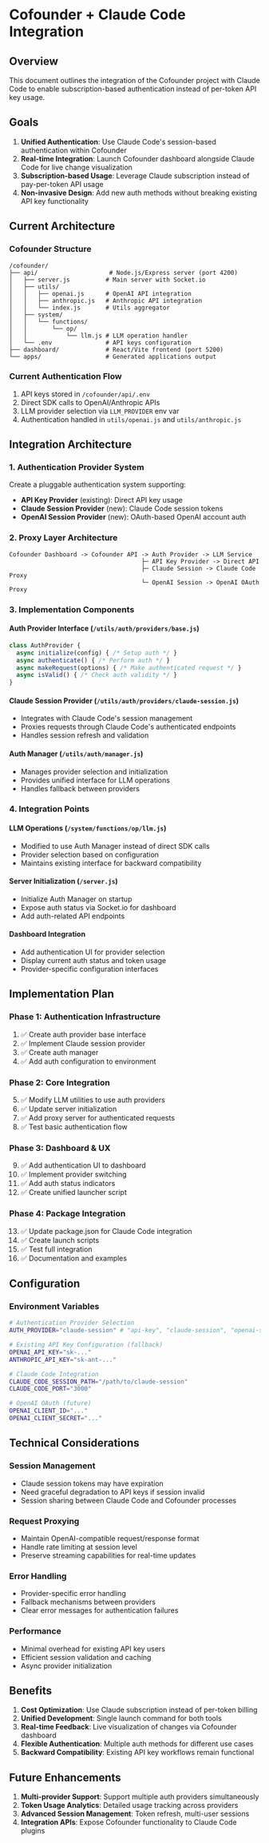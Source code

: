 # Cofounder + Claude Code Integration

## Overview
This document outlines the integration of the Cofounder project with Claude Code to enable subscription-based authentication instead of per-token API key usage.

## Goals
1. **Unified Authentication**: Use Claude Code's session-based authentication within Cofounder
2. **Real-time Integration**: Launch Cofounder dashboard alongside Claude Code for live change visualization
3. **Subscription-based Usage**: Leverage Claude subscription instead of pay-per-token API usage
4. **Non-invasive Design**: Add new auth methods without breaking existing API key functionality

## Current Architecture

### Cofounder Structure
```
/cofounder/
├── api/                    # Node.js/Express server (port 4200)
│   ├── server.js          # Main server with Socket.io
│   ├── utils/
│   │   ├── openai.js      # OpenAI API integration
│   │   ├── anthropic.js   # Anthropic API integration
│   │   └── index.js       # Utils aggregator
│   ├── system/
│   │   └── functions/
│   │       └── op/
│   │           └── llm.js # LLM operation handler
│   └── .env               # API keys configuration
├── dashboard/             # React/Vite frontend (port 5200)
└── apps/                  # Generated applications output
```

### Current Authentication Flow
1. API keys stored in `/cofounder/api/.env`
2. Direct SDK calls to OpenAI/Anthropic APIs
3. LLM provider selection via `LLM_PROVIDER` env var
4. Authentication handled in `utils/openai.js` and `utils/anthropic.js`

## Integration Architecture

### 1. Authentication Provider System
Create a pluggable authentication system supporting:
- **API Key Provider** (existing): Direct API key usage
- **Claude Session Provider** (new): Claude Code session tokens  
- **OpenAI Session Provider** (new): OAuth-based OpenAI account auth

### 2. Proxy Layer Architecture
```
Cofounder Dashboard -> Cofounder API -> Auth Provider -> LLM Service
                                     ├─ API Key Provider -> Direct API
                                     ├─ Claude Session -> Claude Code Proxy
                                     └─ OpenAI Session -> OpenAI OAuth Proxy
```

### 3. Implementation Components

#### Auth Provider Interface (`/utils/auth/providers/base.js`)
```javascript
class AuthProvider {
  async initialize(config) { /* Setup auth */ }
  async authenticate() { /* Perform auth */ }
  async makeRequest(options) { /* Make authenticated request */ }
  async isValid() { /* Check auth validity */ }
}
```

#### Claude Session Provider (`/utils/auth/providers/claude-session.js`)
- Integrates with Claude Code's session management
- Proxies requests through Claude Code's authenticated endpoints
- Handles session refresh and validation

#### Auth Manager (`/utils/auth/manager.js`)
- Manages provider selection and initialization
- Provides unified interface for LLM operations
- Handles fallback between providers

### 4. Integration Points

#### LLM Operations (`/system/functions/op/llm.js`)
- Modified to use Auth Manager instead of direct SDK calls
- Provider selection based on configuration
- Maintains existing interface for backward compatibility

#### Server Initialization (`/server.js`)
- Initialize Auth Manager on startup
- Expose auth status via Socket.io for dashboard
- Add auth-related API endpoints

#### Dashboard Integration
- Add authentication UI for provider selection
- Display current auth status and token usage
- Provider-specific configuration interfaces

## Implementation Plan

### Phase 1: Authentication Infrastructure
1. ✅ Create auth provider base interface
2. ✅ Implement Claude session provider
3. ✅ Create auth manager
4. ✅ Add auth configuration to environment

### Phase 2: Core Integration  
5. ✅ Modify LLM utilities to use auth providers
6. ✅ Update server initialization
7. ✅ Add proxy server for authenticated requests
8. ✅ Test basic authentication flow

### Phase 3: Dashboard & UX
9. ✅ Add authentication UI to dashboard
10. ✅ Implement provider switching
11. ✅ Add auth status indicators
12. ✅ Create unified launcher script

### Phase 4: Package Integration
13. ✅ Update package.json for Claude Code integration
14. ✅ Create launch scripts
15. ✅ Test full integration
16. ✅ Documentation and examples

## Configuration

### Environment Variables
```bash
# Authentication Provider Selection
AUTH_PROVIDER="claude-session" # "api-key", "claude-session", "openai-session"

# Existing API Key Configuration (fallback)
OPENAI_API_KEY="sk-..."
ANTHROPIC_API_KEY="sk-ant-..."

# Claude Code Integration
CLAUDE_CODE_SESSION_PATH="/path/to/claude-session"
CLAUDE_CODE_PORT="3000"

# OpenAI OAuth (future)
OPENAI_CLIENT_ID="..."
OPENAI_CLIENT_SECRET="..."
```

## Technical Considerations

### Session Management
- Claude session tokens may have expiration
- Need graceful degradation to API keys if session invalid
- Session sharing between Claude Code and Cofounder processes

### Request Proxying
- Maintain OpenAI-compatible request/response format
- Handle rate limiting at session level
- Preserve streaming capabilities for real-time updates

### Error Handling
- Provider-specific error handling
- Fallback mechanisms between providers
- Clear error messages for authentication failures

### Performance
- Minimal overhead for existing API key users
- Efficient session validation and caching
- Async provider initialization

## Benefits

1. **Cost Optimization**: Use Claude subscription instead of per-token billing
2. **Unified Development**: Single launch command for both tools
3. **Real-time Feedback**: Live visualization of changes via Cofounder dashboard
4. **Flexible Authentication**: Multiple auth methods for different use cases
5. **Backward Compatibility**: Existing API key workflows remain functional

## Future Enhancements

1. **Multi-provider Support**: Support multiple auth providers simultaneously
2. **Token Usage Analytics**: Detailed usage tracking across providers
3. **Advanced Session Management**: Token refresh, multi-user sessions
4. **Integration APIs**: Expose Cofounder functionality to Claude Code plugins